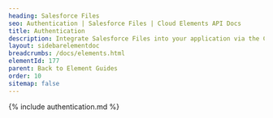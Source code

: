 ```yaml
---
heading: Salesforce Files
seo: Authentication | Salesforce Files | Cloud Elements API Docs
title: Authentication
description: Integrate Salesforce Files into your application via the Cloud Elements APIs.
layout: sidebarelementdoc
breadcrumbs: /docs/elements.html
elementId: 177
parent: Back to Element Guides
order: 10
sitemap: false
---
```


{% include authentication.md %}
